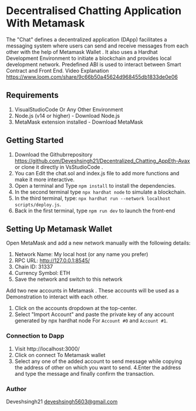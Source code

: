 # Decentralised Chatting Application With Metamask
The "Chat" defines a decentralized application (DApp) facilitates a messaging system where users can send and receive messages from each other with the help of Metamask Wallet . It also uses a Hardhat Development Environment to initiate a blockchain and provides local development network. Predefined ABI is used to interact between Smart Contract and Front End.
Video Explanation https://www.loom.com/share/9c66b50a45624d968455db1833de0e06

## Requirements
1. VisualStudioCode Or Any Other Environment 
2. Node.js (v14 or higher) - Download Node.js
3. MetaMask extension installed - Download MetaMask

## Getting Started 
1. Download the Githubrrepository https://github.com/Deveshsingh21/Decentralized_Chatting_AppEth-Avax or clone it directly in VsStudioCode .
2. You can Edit the chat.sol and index.js file to add more functions and make it more interactive.
3. Open a terminal and Type  ```npm install``` to install the dependencies.
4. In the second terminal  type ```npx hardhat node``` to simulate a blockchain.
5. In the third terminal, type: ```npx hardhat run --network localhost scripts/deploy.js```.
6. Back in the first terminal, type ```npm run dev``` to launch the front-end
 ## Setting Up Metamask Wallet
 Open MetaMask and add a new network manually with the following details:

1. Network Name: My local host (or any name you prefer)
2. RPC URL: http://127.0.0.1:8545/
3. Chain ID: 31337
4. Currency Symbol: ETH
5.  Save the network and switch to this network

 Add two new accounts in Metamask . These accounts will be used as a Demonstration to interact with each other.
 1. Click on the accounts dropdown at the top-center.
 2. Select "Import Account" and paste the private key of any account generated by npx hardhat node For ```Account #0``` and  ```Account #1```.

 ### Connection to Dapp
 1. Visit http://localhost:3000/
 2. Click on connect To Metamask wallet 
 3. Select any one of the added account to send message while copying the address of other on which you want to send.
 4.Enter the address and type the message and finally confirm the transaction.

 ### Author
 Deveshsingh21 deveshsingh5603@gmail.com
 
 
 
